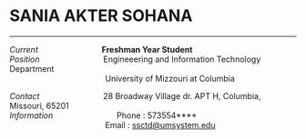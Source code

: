 # SANIA AKTER SOHANA
---------------------
*Current*&emsp;&emsp;&emsp;&emsp;&emsp;&emsp;&emsp;&emsp;**Freshman Year Student**   
*Position*&emsp;&emsp;&emsp;&emsp;&emsp;&emsp;&emsp;&emsp;Engineeering and Information Technology Department  
&emsp;&emsp;&emsp;&emsp;&emsp;&emsp;&emsp;&emsp;&emsp;&emsp;&emsp;&emsp;University of Mizzouri at Columbia  


*Contact*&emsp;&emsp;&emsp;&emsp;&emsp;&emsp;&emsp;&emsp;28 Broadway Village dr. APT H, Columbia, Missouri, 65201  
*Information*&emsp;&emsp;&emsp;&emsp;&emsp;&emsp;&emsp;&emsp;Phone : 573554****  
&emsp;&emsp;&emsp;&emsp;&emsp;&emsp;&emsp;&emsp;&emsp;&emsp;&emsp;&emsp;Email : ssctd@umsystem.edu  
